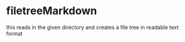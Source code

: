 # filetreeMarkdown
this reads in the given directory and creates a file tree in readable text format
